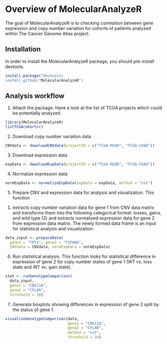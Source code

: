 
# Overview of MolecularAnalyzeR

The goal of MolecularAnalyzeR is to checking correlation between gene
expression and copy number variation for cohorts of patients analyzed
within The Cancer Genome Atlas project.

## Installation

In order to install the MolecularAnalyzeR package, you should
pre-install devtools.

``` r
install.package("devtools)
install_github("MolecularAnalyzeR")
```

## Analysis workflow

1.  Attach the package. Have a look at the list of TCGA projects which
    could be potentially analyzed.

``` r
library(MolecularAnalyzeR)
listTCGAcohorts()
```

2.  Download copy number variation data

``` r
CNVdata <- downloadCNVdata(projectID = c("TCGA-READ", "TCGA-COAD"))
```

3.  Download expression data

``` r
expData <- downloadExpData(projectID = c("TCGA-READ", "TCGA-COAD"))
```

4.  Normalize expression data

``` r
normExpData <- normalizeExpData(expData = expData, method = "vst")
```

5.  Prepare CNV and expression data for analysis and visualization. This
    function

<!-- -->

1.  extracts copy number variation data for gene 1 from CNV data matrix
    and transforms them into the following categorical format: losses,
    gains, and wild type (2) and extracts normalized expression data for
    gene 2 from expression data matrix. The newly formed data frame is
    an input for statistical analysis and visualization.

``` r
data_input <- prepareData(
  gene1 = "TP53", gene2 = "TSPAN6", 
  CNVdata = CNVdata, normExpData = normExpData)
```

6.  Run statistical analysis. This function looks for statistical
    difference in expression of gene 2 for copy number states of gene 1
    (WT vs. loss state and WT vs. gain state).

``` r
stat <- runGenotypeComparison(
  data_input,
  gene1 = "CDK11A",
  gene2 = "CFLAR",
  threshold = 10)
```

7.  Generate boxplots showing differences in expression of gene 2 split
    by the status of gene 1.

``` r
visualizeGenotypeComparison(data,
                            gene1 = "CDK11A",
                            gene2 = "CFLAR",
                            method = "vst",
                            threshold = 10)
```
